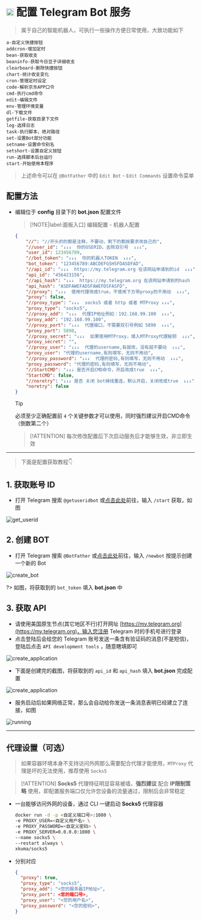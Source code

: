 # <a href="https://telegram.org"><img src="./src/img/icon/Telegram.svg" width="20" height="20"/></a> 配置 Telegram Bot 服务

> 属于自己的智能机器人，可执行一些操作方便日常使用，大致功能如下

```
a-自定义快捷按钮
addcron-增加定时
bean-获取收支
beaninfo-获取今日豆子详细收支
clearboard-删除快捷按钮
chart-统计收支变化
cron-管理定时设定
code-解析京东APP口令
cmd-执行cmd命令
edit-编辑文件
env-管理环境变量
dl-下载文件
getfile-获取目录下文件
log-选择日志
task-执行脚本，绝对路径
set-设置Bot部分功能
setname-设置命令别名
setshort-设置自定义按钮
run-选择脚本后台运行
start-开始使用本程序
```

> 上述命令可以在 `@BotFather` 中的 `Edit Bot` - `Edit Commands` 设置命令菜单

## 配置方法 <!-- {docsify-ignore} -->

- 编辑位于 **config** 目录下的 **bot.json** 配置文件

  > [!NOTE|label:面板入口]
  > 编辑配置 - 机器人配置

  ```json
  {
      "//": "//开头的的都是注释，不要动，剩下的都按要求改自己的",
      "//user_id": "↓↓↓  你的USERID，去除双引号  ↓↓↓",
      "user_id": 123456789,
      "//bot_token": "↓↓↓  你的机器人TOKEN  ↓↓↓",
      "bot_token": "123456789:ABCDEFGSHSFDASDFAD",
      "//api_id": "↓↓↓  https://my.telegram.org 在该网站申请到的id  ↓↓↓",
      "api_id": "456423156",
      "//api_hash": "↓↓↓  https://my.telegram.org 在该网站申请到的hash  ↓↓↓",
      "api_hash": "ASDFAWEFADSFAWEFDSFASFD",
      "//proxy": "↓↓↓  使用代理改成true，不使用下方带proxy的不用动  ↓↓↓",
      "proxy": false,
      "//proxy_type": "↓↓↓  socks5 或者 http 或者 MTProxy ↓↓↓",
      "proxy_type": "socks5",
      "//proxy_add": "↓↓↓  代理IP地址例如：192.168.99.100  ↓↓↓",
      "proxy_add": "192.168.99.100",
      "//proxy_port": "↓↓↓  代理端口，不需要双引号例如 5890  ↓↓↓",
      "proxy_port": 5890,
      "//proxy_secret": "↓↓↓  如果使用MTProxy，填入MTProxy代理秘钥  ↓↓↓",
      "proxy_secret": "",
      "//proxy_user": "↓↓↓  代理的username,有就改，没有就不要动  ↓↓↓",
      "proxy_user": "代理的username,有则填写，无则不用动",
      "//proxy_password": "↓↓↓  代理的密码,有则填写，无则不用动  ↓↓↓",
      "proxy_password": "代理的密码,有则填写，无则不用动",
      "//StartCMD": "↓↓↓ 是否开启CMD命令，开启改成true  ↓↓↓",
      "StartCMD": false,
      "//noretry": "↓↓↓ 是否 关闭 bot掉线重连，默认开启，关闭改成true  ↓↓↓",
      "noretry": false
  }
  ```

  > [!TIP]
  > 必须至少正确配置前 `4` 个关键参数才可以使用，同时强烈建议开启CMD命令（倒数第二个）

  > [!ATTENTION]
  > 每次修改配置后下次启动服务后才能够生效，非立即生效

***

> 下面是配置获取教程👇

## 1. 获取账号 ID <!-- {docsify-ignore} -->

- 打开 Telegram 搜索 `@getuseridbot` 或[点击此处](https://t.me/getuseridbot)前往，输入 `/start` 获取，如图

![get_userid](../src/img/TelegramBot/1.png)

## 2. 创建 BOT <!-- {docsify-ignore} -->

- 打开 Telegram 搜索 `@BotFather` 或[点击此处](https://t.me/BotFather)前往，输入 `/newbot` 按提示创建一个新的 Bot

![create_bot](../src/img/TelegramBot/2.png ':size=600x600')

?> 如图，将获取到的 `bot_token` 填入 **bot.json** 中

## 3. 获取 API <!-- {docsify-ignore} -->
- 请使用美国原生节点(其它地区不行)打开网址 [https://my.telegram.org](https://my.telegram.org)，输入您注册 Telegram 时的手机号进行登录
- 点击登陆后会给您的 Telegram 账号发送一条含有验证码的消息(不是短信)，登陆后点击 `API development tools` ，随意瞎填即可

![create_application](../src/img/TelegramBot/3.png ':size=800x600')

- 下面是创建完的截图，将获取到的 `api_id` 和 `api_hash` 填入 **bot.json** 完成配置

![create_application](../src/img/TelegramBot/4.png)

- 服务启动后如果网络正常，那么会自动给你发送一条消息表明已经建立了连接，如图

![running](../src/img/TelegramBot/5.png)


***

## 代理设置（可选） <!-- {docsify-ignore} -->
> 如果容器环境本身不支持访问外网那么需要配合代理才能使用，`MTProxy` 代理是坏的无法使用，推荐使用 `Socks5`

> [!ATTENTION]
> **Socks5** 代理特征明显容易被墙，**强烈建议** 配合 **IP限制策略** 使用，即配置服务端口仅允许您设备的流量通过，限制后会非常稳定

- 一台能够访问外网的设备，通过 CLI 一键启动 **Socks5** 代理容器

  ```bash
  docker run -d -p <自定义端口号>:1080 \
  -e PROXY_USER=<自定义用户名> \
  -e PROXY_PASSWORD=<自定义密码> \
  -e PROXY_SERVER=0.0.0.0:1080 \
  --name socks5 \
  --restart always \
  xkuma/socks5
  ```

- 分别对应

  ```json
  {
    "proxy": true,
    "proxy_type": "socks5",
    "proxy_add": "<您的服务器IP地址>",
    "proxy_port": <您的端口号>,
    "proxy_user": "<您的用户名>",
    "proxy_password": "<您的密码>",
  }
  ```
